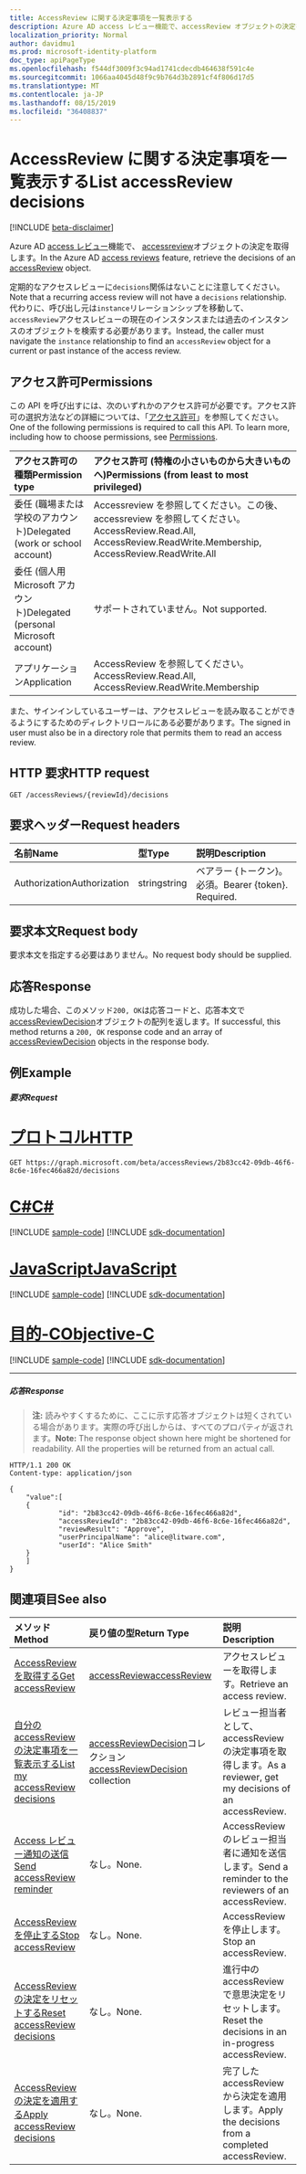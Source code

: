```yaml
---
title: AccessReview に関する決定事項を一覧表示する
description: Azure AD access レビュー機能で、accessReview オブジェクトの決定を取得します。
localization_priority: Normal
author: davidmu1
ms.prod: microsoft-identity-platform
doc_type: apiPageType
ms.openlocfilehash: f544df3009f3c94ad1741cdecdb464638f591c4e
ms.sourcegitcommit: 1066aa4045d48f9c9b764d3b2891cf4f806d17d5
ms.translationtype: MT
ms.contentlocale: ja-JP
ms.lasthandoff: 08/15/2019
ms.locfileid: "36408837"
---
```

# <a name="list-accessreview-decisions"></a><span data-ttu-id="c2124-103">AccessReview に関する決定事項を一覧表示する</span><span class="sxs-lookup"><span data-stu-id="c2124-103">List accessReview decisions</span></span>

[!INCLUDE [beta-disclaimer](../../includes/beta-disclaimer.md)]

<span data-ttu-id="c2124-104">Azure AD [access レビュー](../resources/accessreviews-root.md)機能で、 [accessreview](../resources/accessreview.md)オブジェクトの決定を取得します。</span><span class="sxs-lookup"><span data-stu-id="c2124-104">In the Azure AD [access reviews](../resources/accessreviews-root.md) feature, retrieve the decisions of an [accessReview](../resources/accessreview.md) object.</span></span>

<span data-ttu-id="c2124-105">定期的なアクセスレビューに`decisions`関係はないことに注意してください。</span><span class="sxs-lookup"><span data-stu-id="c2124-105">Note that a recurring access review will not have a `decisions` relationship.</span></span>  <span data-ttu-id="c2124-106">代わりに、呼び出し元は`instance`リレーションシップを移動して、 `accessReview`アクセスレビューの現在のインスタンスまたは過去のインスタンスのオブジェクトを検索する必要があります。</span><span class="sxs-lookup"><span data-stu-id="c2124-106">Instead, the caller must navigate the `instance` relationship to find an `accessReview` object for a current or past instance of the access review.</span></span>

## <a name="permissions"></a><span data-ttu-id="c2124-107">アクセス許可</span><span class="sxs-lookup"><span data-stu-id="c2124-107">Permissions</span></span>
<span data-ttu-id="c2124-p102">この API を呼び出すには、次のいずれかのアクセス許可が必要です。アクセス許可の選択方法などの詳細については、「[アクセス許可](/graph/permissions-reference)」を参照してください。</span><span class="sxs-lookup"><span data-stu-id="c2124-p102">One of the following permissions is required to call this API. To learn more, including how to choose permissions, see [Permissions](/graph/permissions-reference).</span></span>

|<span data-ttu-id="c2124-110">アクセス許可の種類</span><span class="sxs-lookup"><span data-stu-id="c2124-110">Permission type</span></span>                        | <span data-ttu-id="c2124-111">アクセス許可 (特権の小さいものから大きいものへ)</span><span class="sxs-lookup"><span data-stu-id="c2124-111">Permissions (from least to most privileged)</span></span>              |
|:--------------------------------------|:---------------------------------------------------------|
|<span data-ttu-id="c2124-112">委任 (職場または学校のアカウント)</span><span class="sxs-lookup"><span data-stu-id="c2124-112">Delegated (work or school account)</span></span>     | <span data-ttu-id="c2124-113">Accessreview を参照してください。この後、accessreview を参照してください。</span><span class="sxs-lookup"><span data-stu-id="c2124-113">AccessReview.Read.All, AccessReview.ReadWrite.Membership, AccessReview.ReadWrite.All</span></span>  |
|<span data-ttu-id="c2124-114">委任 (個人用 Microsoft アカウント)</span><span class="sxs-lookup"><span data-stu-id="c2124-114">Delegated (personal Microsoft account)</span></span> | <span data-ttu-id="c2124-115">サポートされていません。</span><span class="sxs-lookup"><span data-stu-id="c2124-115">Not supported.</span></span> |
|<span data-ttu-id="c2124-116">アプリケーション</span><span class="sxs-lookup"><span data-stu-id="c2124-116">Application</span></span>                            | <span data-ttu-id="c2124-117">AccessReview を参照してください。</span><span class="sxs-lookup"><span data-stu-id="c2124-117">AccessReview.Read.All, AccessReview.ReadWrite.Membership</span></span> |

 <span data-ttu-id="c2124-118">また、サインインしているユーザーは、アクセスレビューを読み取ることができるようにするためのディレクトリロールにある必要があります。</span><span class="sxs-lookup"><span data-stu-id="c2124-118">The signed in user must also be in a directory role that permits them to read an access review.</span></span>

## <a name="http-request"></a><span data-ttu-id="c2124-119">HTTP 要求</span><span class="sxs-lookup"><span data-stu-id="c2124-119">HTTP request</span></span>
<!-- { "blockType": "ignored" } -->
```http
GET /accessReviews/{reviewId}/decisions
```
## <a name="request-headers"></a><span data-ttu-id="c2124-120">要求ヘッダー</span><span class="sxs-lookup"><span data-stu-id="c2124-120">Request headers</span></span>
| <span data-ttu-id="c2124-121">名前</span><span class="sxs-lookup"><span data-stu-id="c2124-121">Name</span></span>         | <span data-ttu-id="c2124-122">型</span><span class="sxs-lookup"><span data-stu-id="c2124-122">Type</span></span>        | <span data-ttu-id="c2124-123">説明</span><span class="sxs-lookup"><span data-stu-id="c2124-123">Description</span></span> |
|:-------------|:------------|:------------|
| <span data-ttu-id="c2124-124">Authorization</span><span class="sxs-lookup"><span data-stu-id="c2124-124">Authorization</span></span> | <span data-ttu-id="c2124-125">string</span><span class="sxs-lookup"><span data-stu-id="c2124-125">string</span></span> | <span data-ttu-id="c2124-p103">ベアラー \{トークン\}。必須。</span><span class="sxs-lookup"><span data-stu-id="c2124-p103">Bearer \{token\}. Required.</span></span> |

## <a name="request-body"></a><span data-ttu-id="c2124-128">要求本文</span><span class="sxs-lookup"><span data-stu-id="c2124-128">Request body</span></span>
<span data-ttu-id="c2124-129">要求本文を指定する必要はありません。</span><span class="sxs-lookup"><span data-stu-id="c2124-129">No request body should be supplied.</span></span>

## <a name="response"></a><span data-ttu-id="c2124-130">応答</span><span class="sxs-lookup"><span data-stu-id="c2124-130">Response</span></span>
<span data-ttu-id="c2124-131">成功した場合、このメソッド`200, OK`は応答コードと、応答本文で[accessReviewDecision](../resources/accessreviewdecision.md)オブジェクトの配列を返します。</span><span class="sxs-lookup"><span data-stu-id="c2124-131">If successful, this method returns a `200, OK` response code and an array of [accessReviewDecision](../resources/accessreviewdecision.md) objects in the response body.</span></span>

## <a name="example"></a><span data-ttu-id="c2124-132">例</span><span class="sxs-lookup"><span data-stu-id="c2124-132">Example</span></span>
##### <a name="request"></a><span data-ttu-id="c2124-133">要求</span><span class="sxs-lookup"><span data-stu-id="c2124-133">Request</span></span>


# <a name="httptabhttp"></a>[<span data-ttu-id="c2124-134">プロトコル</span><span class="sxs-lookup"><span data-stu-id="c2124-134">HTTP</span></span>](#tab/http)
<!-- {
  "blockType": "request",
  "name": "get_accessReview_decisions"
}-->
```http
GET https://graph.microsoft.com/beta/accessReviews/2b83cc42-09db-46f6-8c6e-16fec466a82d/decisions
```
# <a name="ctabcsharp"></a>[<span data-ttu-id="c2124-135">C#</span><span class="sxs-lookup"><span data-stu-id="c2124-135">C#</span></span>](#tab/csharp)
[!INCLUDE [sample-code](../includes/snippets/csharp/get-accessreview-decisions-csharp-snippets.md)]
[!INCLUDE [sdk-documentation](../includes/snippets/snippets-sdk-documentation-link.md)]

# <a name="javascripttabjavascript"></a>[<span data-ttu-id="c2124-136">JavaScript</span><span class="sxs-lookup"><span data-stu-id="c2124-136">JavaScript</span></span>](#tab/javascript)
[!INCLUDE [sample-code](../includes/snippets/javascript/get-accessreview-decisions-javascript-snippets.md)]
[!INCLUDE [sdk-documentation](../includes/snippets/snippets-sdk-documentation-link.md)]

# <a name="objective-ctabobjc"></a>[<span data-ttu-id="c2124-137">目的-C</span><span class="sxs-lookup"><span data-stu-id="c2124-137">Objective-C</span></span>](#tab/objc)
[!INCLUDE [sample-code](../includes/snippets/objc/get-accessreview-decisions-objc-snippets.md)]
[!INCLUDE [sdk-documentation](../includes/snippets/snippets-sdk-documentation-link.md)]

---


##### <a name="response"></a><span data-ttu-id="c2124-138">応答</span><span class="sxs-lookup"><span data-stu-id="c2124-138">Response</span></span>
><span data-ttu-id="c2124-p104">**注:** 読みやすくするために、ここに示す応答オブジェクトは短くされている場合があります。実際の呼び出しからは、すべてのプロパティが返されます。</span><span class="sxs-lookup"><span data-stu-id="c2124-p104">**Note:** The response object shown here might be shortened for readability. All the properties will be returned from an actual call.</span></span>
<!-- {
  "blockType": "response",
  "truncated": true,
  "@odata.type": "microsoft.graph.accessReviewDecision",
  "isCollection": "true"
} -->
```http
HTTP/1.1 200 OK
Content-type: application/json

{
    "value":[
    {
            "id": "2b83cc42-09db-46f6-8c6e-16fec466a82d",
            "accessReviewId": "2b83cc42-09db-46f6-8c6e-16fec466a82d",
            "reviewResult": "Approve",
            "userPrincipalName": "alice@litware.com",
            "userId": "Alice Smith"
    }
    ]
}
```

## <a name="see-also"></a><span data-ttu-id="c2124-141">関連項目</span><span class="sxs-lookup"><span data-stu-id="c2124-141">See also</span></span>

| <span data-ttu-id="c2124-142">メソッド</span><span class="sxs-lookup"><span data-stu-id="c2124-142">Method</span></span>           | <span data-ttu-id="c2124-143">戻り値の型</span><span class="sxs-lookup"><span data-stu-id="c2124-143">Return Type</span></span>    |<span data-ttu-id="c2124-144">説明</span><span class="sxs-lookup"><span data-stu-id="c2124-144">Description</span></span>|
|:---------------|:--------|:----------|
|[<span data-ttu-id="c2124-145">AccessReview を取得する</span><span class="sxs-lookup"><span data-stu-id="c2124-145">Get accessReview</span></span>](accessreview-get.md) |  [<span data-ttu-id="c2124-146">accessReview</span><span class="sxs-lookup"><span data-stu-id="c2124-146">accessReview</span></span>](../resources/accessreview.md) |  <span data-ttu-id="c2124-147">アクセスレビューを取得します。</span><span class="sxs-lookup"><span data-stu-id="c2124-147">Retrieve an access review.</span></span> |
|[<span data-ttu-id="c2124-148">自分の accessReview の決定事項を一覧表示する</span><span class="sxs-lookup"><span data-stu-id="c2124-148">List my accessReview decisions</span></span>](accessreview-listmydecisions.md) |        <span data-ttu-id="c2124-149">[accessReviewDecision](../resources/accessreviewdecision.md)コレクション</span><span class="sxs-lookup"><span data-stu-id="c2124-149">[accessReviewDecision](../resources/accessreviewdecision.md) collection</span></span>|    <span data-ttu-id="c2124-150">レビュー担当者として、accessReview の決定事項を取得します。</span><span class="sxs-lookup"><span data-stu-id="c2124-150">As a reviewer, get my decisions of an accessReview.</span></span>|
|[<span data-ttu-id="c2124-151">Access レビュー通知の送信</span><span class="sxs-lookup"><span data-stu-id="c2124-151">Send accessReview reminder</span></span>](accessreview-sendreminder.md) |       <span data-ttu-id="c2124-152">なし。</span><span class="sxs-lookup"><span data-stu-id="c2124-152">None.</span></span>   |   <span data-ttu-id="c2124-153">AccessReview のレビュー担当者に通知を送信します。</span><span class="sxs-lookup"><span data-stu-id="c2124-153">Send a reminder to the reviewers of an accessReview.</span></span> |
|[<span data-ttu-id="c2124-154">AccessReview を停止する</span><span class="sxs-lookup"><span data-stu-id="c2124-154">Stop accessReview</span></span>](accessreview-stop.md) |        <span data-ttu-id="c2124-155">なし。</span><span class="sxs-lookup"><span data-stu-id="c2124-155">None.</span></span>   |   <span data-ttu-id="c2124-156">AccessReview を停止します。</span><span class="sxs-lookup"><span data-stu-id="c2124-156">Stop an accessReview.</span></span> |
|[<span data-ttu-id="c2124-157">AccessReview の決定をリセットする</span><span class="sxs-lookup"><span data-stu-id="c2124-157">Reset accessReview decisions</span></span>](accessreview-reset.md) |        <span data-ttu-id="c2124-158">なし。</span><span class="sxs-lookup"><span data-stu-id="c2124-158">None.</span></span>   |   <span data-ttu-id="c2124-159">進行中の accessReview で意思決定をリセットします。</span><span class="sxs-lookup"><span data-stu-id="c2124-159">Reset the decisions in an in-progress accessReview.</span></span>|
|[<span data-ttu-id="c2124-160">AccessReview の決定を適用する</span><span class="sxs-lookup"><span data-stu-id="c2124-160">Apply accessReview decisions</span></span>](accessreview-apply.md) |        <span data-ttu-id="c2124-161">なし。</span><span class="sxs-lookup"><span data-stu-id="c2124-161">None.</span></span>   |   <span data-ttu-id="c2124-162">完了した accessReview から決定を適用します。</span><span class="sxs-lookup"><span data-stu-id="c2124-162">Apply the decisions from a completed accessReview.</span></span>|


<!--
{
  "type": "#page.annotation",
  "description": "Get accessReview decisions",
  "keywords": "",
  "section": "documentation",
  "tocPath": "",
  "suppressions": [
  ]
}
-->
